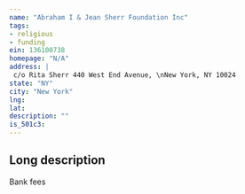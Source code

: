 ```yaml
---
name: "Abraham I & Jean Sherr Foundation Inc"
tags:
- religious
- funding
ein: 136100738
homepage: "N/A"
address: |
 c/o Rita Sherr 440 West End Avenue, \nNew York, NY 10024
state: "NY"
city: "New York"
lng: 
lat: 
description: ""
is_501c3: 
---
```


## Long description

Bank fees
